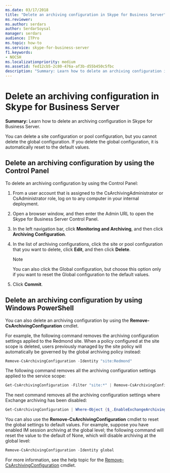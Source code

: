 ```yaml
---
ms.date: 03/17/2018
title: "Delete an archiving configuration in Skype for Business Server"
ms.reviewer: 
ms.author: serdars
author: SerdarSoysal
manager: serdars
audience: ITPro
ms.topic: how-to
ms.service: skype-for-business-server
f1.keywords:
- NOCSH
ms.localizationpriority: medium
ms.assetid: fed12cb5-2c80-476a-af3b-d55b450c5fbc
description: "Summary: Learn how to delete an archiving configuration in Skype for Business Server."
---
```


# Delete an archiving configuration in Skype for Business Server

**Summary:** Learn how to delete an archiving configuration in Skype for Business Server.
  
You can delete a site configuration or pool configuration, but you cannot delete the global configuration. If you delete the global configuration, it is automatically reset to the default values.
  
## Delete an archiving configuration by using the Control Panel

To delete an archiving configuration by using the Control Panel:
  
1. From a user account that is assigned to the CsArchivingAdministrator or CsAdministrator role, log on to any computer in your internal deployment. 
    
2. Open a browser window, and then enter the Admin URL to open the Skype for Business Server Control Panel. 
    
3. In the left navigation bar, click **Monitoring and Archiving**, and then click **Archiving Configuration**.
    
4. In the list of archiving configurations, click the site or pool configuration that you want to delete, click **Edit**, and then click **Delete**.
    
    > [!NOTE]
    > You can also click the Global configuration, but choose this option only if you want to reset the Global configuration to the default values. 
  
5. Click **Commit**.
    
## Delete an archiving configuration by using Windows PowerShell

You can also delete an archiving configuration by using the **Remove-CsArchivingConfiguration** cmdlet.
  
For example, the following command removes the archiving configuration settings applied to the Redmond site. When a policy configured at the site scope is deleted, users previously managed by the site policy will automatically be governed by the global archiving policy instead:
  
```PowerShell
Remove-CsArchivingConfiguration -Identity "site:Redmond"
```

The following command removes all the archiving configuration settings applied to the service scope:
  
```PowerShell
Get-CsArchivingConfiguration -Filter "site:*" | Remove-CsArchivingConfiguration
```

The next command removes all the archiving configuration settings where Exchange archiving has been disabled:
  
```PowerShell
Get-CsArchivingConfiguration | Where-Object {$_.EnableExchangeArchiving -eq $False} | Remove-CsArchivingConfiguration
```

You can also use the **Remove-CsArchivingConfiguration** cmdlet to reset the global settings to default values. For example, suppose you have enabled IM session archiving at the global level; the following command will reset the value to the default of None, which will disable archiving at the global level:
  
```PowerShell
Remove-CsArchivingConfiguration -Identity global
```

For more information, see the help topic for the [Remove-CsArchivingConfiguration](/powershell/module/skype/remove-csarchivingconfiguration?view=skype-ps) cmdlet.
